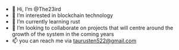 - 👋 Hi, I’m @The23ird
- 👀 I’m interested in blockchain technology
- 🌱 I’m currently learning rust
- 💞️ I’m looking to collaborate on projects that will centre around the growth of the system in the coming years
- 📫 you can reach me via taurusten522@gmail.com

<!---
The23ird/The23ird is a ✨ special ✨ repository because its `README.md` (this file) appears on your GitHub profile.
You can click the Preview link to take a look at your changes.
--->

